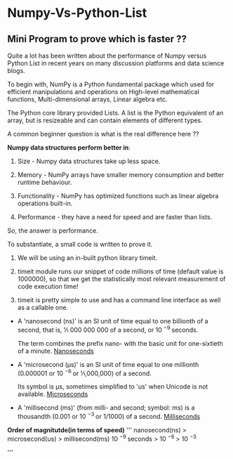 # Numpy-Vs-Python-List

## Mini Program to prove which is faster ??

Quite a lot has been written about the performance of Numpy versus Python List in recent years on many discussion platforms and data science blogs. 

To begin with, NumPy is a Python fundamental package which used for efficient manipulations and operations on High-level mathematical functions, Multi-dimensional arrays, Linear algebra etc. 

The Python core library provided Lists. A list is the Python equivalent of an array, but is resizeable and can contain elements of different types.

A common beginner question is what is the real difference here ??

**__Numpy data structures perform better in__**:

 1. Size - Numpy data structures take up less space.
 
 2. Memory - NumPy arrays have smaller memory consumption and better runtime behaviour. 
 
 3. Functionality - NumPy has optimized functions such as linear algebra operations built-in.
 
 4. Performance - they have a need for speed and are faster than lists.

So, the answer is performance. 

To substantiate, a small code is written to prove it. 

 1) We will be using an in-built python library timeit.

 2) timeit module runs our snippet of code millions of time (default value is 1000000), so that we get the statistically most relevant measurement of code execution time!

 3) timeit is pretty simple to use and has a command line interface as well as a callable one.

   * A 'nanosecond (ns)' is an SI unit of time equal to one billionth of a second, that is, ​1⁄1 000 000 000 of a second, or 10 <sup> −9 </sup> seconds.

     The term combines the prefix nano- with the basic unit for one-sixtieth of a minute.
     [Nanoseconds](https://en.wikipedia.org/wiki/Nanosecond)
  
   * A 'microsecond (μs)' is an SI unit of time equal to one millionth (0.000001 or 10 <sup> −6 </sup>  or ​1⁄1,000,000) of a second. 
    
     Its symbol is μs, sometimes simplified to 'us' when Unicode is not available.
     [Microseconds](https://en.wikipedia.org/wiki/Microsecond)

   * A 'millisecond (ms)' (from milli- and second; symbol: ms) is a thousandth (0.001 or 10 <sup> −3 </sup> or 1/1000) of a second.
     [Milliseconds](https://en.wikipedia.org/wiki/Millisecond)
  
**Order of magnitutde(in terms of speed)**
'''
nanosecond(ns) > microsecond(us) > millisecond(ms)
10 <sup> −9 </sup> seconds > 10 <sup> −6 </sup> > 10 <sup> −3 </sup>

'''


